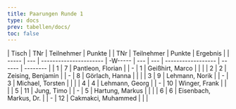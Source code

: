 ```yaml
---
title: Paarungen Runde 1
type: docs
prev: tabellen/docs/
toc: false
---
```


| Tisch | TNr | Teilnehmer | Punkte | | TNr | Teilnehmer | Punkte | Ergebnis |
| ----- | --- | ---------------------- | -W----- | --- | --- | ------------------ | ------ | -------- |
| 1 | 7 | Pantleon, Florian | | - | 1 | Geißhirt, Marco | | |
| 2 | 2 | Zeising, Benjamin | | - | 8 | Görlach, Hanna | | |
| 3 | 9 | Lehmann, Norik | | - | 3 | Michael, Torsten | | |
| 4 | 4 | Lehmann, Georg | | - | 10 | Winger, Frank | | |
| 5 | 11 | Jung, Timo | | - | 5 | Hartung, Markus | | |
| 6 | 6 | Eisenbach, Markus, Dr. | | - | 12 | Cakmakci, Muhammed | | |
